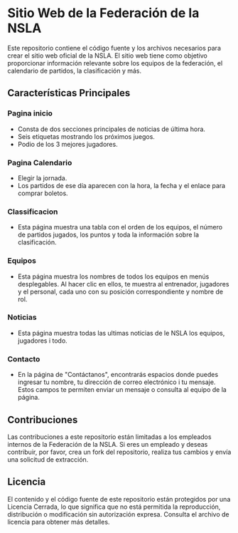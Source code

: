 # Sitio Web de la Federación de la NSLA

Este repositorio contiene el código fuente y los archivos necesarios para crear el sitio web oficial de la NSLA. El sitio web tiene como objetivo proporcionar información relevante sobre los equipos de la federación, el calendario de partidos, la clasificación y más. 

## Características Principales

### Pagina inicio
* Consta de dos secciones principales de noticias de última hora.  
* Seis etiquetas mostrando los próximos juegos.  
* Podio de los 3 mejores jugadores.    

### Pagina Calendario
* Elegir la jornada.  
* Los partidos de ese día aparecen con la hora, la fecha y el enlace para comprar boletos.  

### Classificacion
* Esta página muestra una tabla con el orden de los equipos, el número de partidos jugados, los puntos y toda la información sobre la clasificación.

### Equipos
* Esta página muestra los nombres de todos los equipos en menús desplegables. Al hacer clic en ellos, te muestra al entrenador, jugadores y el personal, cada uno con su posición correspondiente y nombre de rol.  

### Noticias
* Esta página muestra todas las ultimas noticias de le NSLA los equipos, jugadores i todo.  

### Contacto
* En la página de "Contáctanos", encontrarás espacios donde puedes ingresar tu nombre, tu dirección de correo electrónico i tu mensaje. Estos campos te permiten enviar un mensaje o consulta al equipo de la página.

## Contribuciones
Las contribuciones a este repositorio están limitadas a los empleados internos de la Federación de la NSLA. Si eres un empleado y deseas contribuir, por favor, crea un fork del repositorio, realiza tus cambios y envía una solicitud de extracción.

## Licencia

El contenido y el código fuente de este repositorio están protegidos por una Licencia Cerrada, lo que significa que no está permitida la reproducción, distribución o modificación sin autorización expresa. Consulta el archivo de licencia para obtener más detalles.
